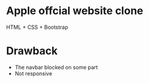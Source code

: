 # Apple offcial website clone

HTML + CSS + Bootstrap

# Drawback

- The navbar blocked on some part
- Not responsive
